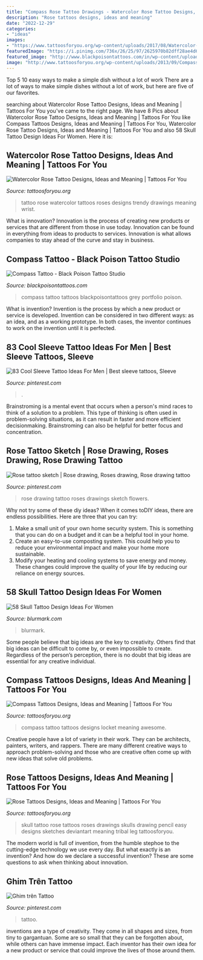 ```yaml
---
title: "Compass Rose Tattoo Drawings - Watercolor Rose Tattoo Designs, Ideas And Meaning"
description: "Rose tattoos designs, ideas and meaning"
date: "2022-12-29"
categories:
- "ideas"
images:
- "https://www.tattoosforyou.org/wp-content/uploads/2017/08/Watercolor-Rose-Tattoo-Photos.jpg"
featuredImage: "https://i.pinimg.com/736x/26/25/97/2625970b82dff28ae4d68849b3c945fc.jpg"
featured_image: "http://www.blackpoisontattoos.com/in/wp-content/uploads/2016/04/compass-tattoo.jpg"
image: "http://www.tattoosforyou.org/wp-content/uploads/2013/09/Compass-Tattoo-Pictures.jpg"
---
```



Top 5 10 easy ways to make a simple dish without a lot of work
There are a lot of ways to make simple dishes without a lot of work, but here are five of our favorites.

	

		
searching about Watercolor Rose Tattoo Designs, Ideas and Meaning | Tattoos For You you've came to the right page. We have 8 Pics about Watercolor Rose Tattoo Designs, Ideas and Meaning | Tattoos For You like Compass Tattoos Designs, Ideas and Meaning | Tattoos For You, Watercolor Rose Tattoo Designs, Ideas and Meaning | Tattoos For You and also 58 Skull Tattoo Design Ideas For Women. Here it is:
		
    
## Watercolor Rose Tattoo Designs, Ideas And Meaning | Tattoos For You

<img loading=lazy src="https://www.tattoosforyou.org/wp-content/uploads/2017/08/Watercolor-Rose-Tattoo-Photos.jpg" onerror="this.onerror=null;this.src='https://tse4.mm.bing.net/th?id=OIP.WHW6Q1KMAhFEwR20sDue0wHaJ3&amp;pid=15.1';" alt="Watercolor Rose Tattoo Designs, Ideas and Meaning | Tattoos For You">

_Source: tattoosforyou.org_

>tattoo rose watercolor tattoos roses designs trendy drawings meaning wrist. 

	

What is innovation?
Innovation is the process of creating new products or services that are different from those in use today. Innovation can be found in everything from ideas to products to services. Innovation is what allows companies to stay ahead of the curve and stay in business.

    
## Compass Tattoo - Black Poison Tattoo Studio

<img loading=lazy src="http://www.blackpoisontattoos.com/in/wp-content/uploads/2016/04/compass-tattoo.jpg" onerror="this.onerror=null;this.src='https://tse3.mm.bing.net/th?id=OIP.O01RnTnfUHlmUlu5BqfHTwHaE-&amp;pid=15.1';" alt="Compass Tattoo - Black Poison Tattoo Studio">

_Source: blackpoisontattoos.com_

>compass tattoo tattoos blackpoisontattoos grey portfolio poison. 

	

What is invention?
Invention is the process by which a new product or service is developed. Invention can be considered in two different ways: as an idea, and as a working prototype. In both cases, the inventor continues to work on the invention until it is perfected.

    
## 83 Cool Sleeve Tattoo Ideas For Men | Best Sleeve Tattoos, Sleeve

<img loading=lazy src="https://i.pinimg.com/736x/26/25/97/2625970b82dff28ae4d68849b3c945fc.jpg" onerror="this.onerror=null;this.src='https://tse4.mm.bing.net/th?id=OIP.S1zEQT3xaPBLPIy-T1pJcwHaPZ&amp;pid=15.1';" alt="83 Cool Sleeve Tattoo Ideas For Men | Best sleeve tattoos, Sleeve">

_Source: pinterest.com_

>. 

	

Brainstroming is a mental event that occurs when a person's mind races to think of a solution to a problem. This type of thinking is often used in problem-solving situations, as it can result in faster and more efficient decisionmaking. Brainstroming can also be helpful for better focus and concentration.

    
## Rose Tattoo Sketch | Rose Drawing, Roses Drawing, Rose Drawing Tattoo

<img loading=lazy src="https://i.pinimg.com/736x/d9/39/d8/d939d82deec674d53aa4c8d16774d572--rose-drawings-drawing-flowers.jpg" onerror="this.onerror=null;this.src='https://tse2.mm.bing.net/th?id=OIP.EAG29uFXgvhMkhNcc5qWJwHaJ6&amp;pid=15.1';" alt="Rose tattoo sketch | Rose drawing, Roses drawing, Rose drawing tattoo">

_Source: pinterest.com_

>rose drawing tattoo roses drawings sketch flowers. 

	

Why not try some of these diy ideas?
When it comes toDIY ideas, there are endless possibilities. Here are three that you can try: 
1) Make a small unit of your own home security system. This is something that you can do on a budget and it can be a helpful tool in your home.
2) Create an easy-to-use composting system. This could help you to reduce your environmental impact and make your home more sustainable.
3) Modify your heating and cooling systems to save energy and money. These changes could improve the quality of your life by reducing our reliance on energy sources.

    
## 58 Skull Tattoo Design Ideas For Women

<img loading=lazy src="https://www.blurmark.com/wp-content/uploads/2017/03/Water-Color-Skull-with-Flower-Tattoo-On-Thigh-768x768.jpg" onerror="this.onerror=null;this.src='https://tse2.mm.bing.net/th?id=OIP.MifhZ0-klUP1_jpdwvK__QHaHa&amp;pid=15.1';" alt="58 Skull Tattoo Design Ideas For Women">

_Source: blurmark.com_

>blurmark. 

	

Some people believe that big ideas are the key to creativity. Others find that big ideas can be difficult to come by, or even impossible to create. Regardless of the person’s perception, there is no doubt that big ideas are essential for any creative individual.

    
## Compass Tattoos Designs, Ideas And Meaning | Tattoos For You

<img loading=lazy src="http://www.tattoosforyou.org/wp-content/uploads/2013/09/Compass-Tattoo-Pictures.jpg" onerror="this.onerror=null;this.src='https://tse2.mm.bing.net/th?id=OIP.ZwbCLUNfq2HISl9T7uEYHwHaMs&amp;pid=15.1';" alt="Compass Tattoos Designs, Ideas and Meaning | Tattoos For You">

_Source: tattoosforyou.org_

>compass tattoo tattoos designs locket meaning awesome. 

	

Creative people have a lot of variety in their work. They can be architects, painters, writers, and rappers. There are many different creative ways to approach problem-solving and those who are creative often come up with new ideas that solve old problems.

    
## Rose Tattoos Designs, Ideas And Meaning | Tattoos For You

<img loading=lazy src="http://www.tattoosforyou.org/wp-content/uploads/2013/09/Skull-With-Roses-Tattoo.jpg" onerror="this.onerror=null;this.src='https://tse2.mm.bing.net/th?id=OIP.XAM8gDa7g_irUKb3QpIWggHaKh&amp;pid=15.1';" alt="Rose Tattoos Designs, Ideas and Meaning | Tattoos For You">

_Source: tattoosforyou.org_

>skull tattoo rose tattoos roses drawings skulls drawing pencil easy designs sketches deviantart meaning tribal leg tattoosforyou. 

	

The modern world is full of invention, from the humble stephoe to the cutting-edge technology we use every day. But what exactly is an invention? And how do we declare a successful invention? These are some questions to ask when thinking about innovation.

    
## Ghim Trên Tattoo

<img loading=lazy src="https://i.pinimg.com/736x/ac/76/86/ac768645a813968b32f708072e4c1270.jpg" onerror="this.onerror=null;this.src='https://tse1.mm.bing.net/th?id=OIP.Q5m4m8kParWRlDLoWH46dQHaLa&amp;pid=15.1';" alt="Ghim trên Tattoo">

_Source: pinterest.com_

>tattoo. 

	

inventions are a type of creativity. They come in all shapes and sizes, from tiny to gargantuan. Some are so small that they can be forgotten about, while others can have immense impact. Each inventor has their own idea for a new product or service that could improve the lives of those around them.

